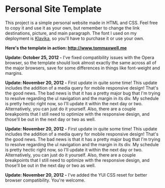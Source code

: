 <h1> Personal Site Template </h1>


<p> This project is a simple personal website made in HTML and CSS. Feel free to copy it and use it as your own,
but remember to change the link destinations, picture, and main paragraph. The font I used on my deployment is <a href
= "http://processtypefoundry.com/fonts/klavika/">Klavika</a>, so you'll have to purchase it or use your own. </p>

<b>Here's the template in action: http://www.tommaxwell.me</b>

<b>Update: October 25, 2012 -</b> I've fixed compatibility issues with the Opera browser, so the template should look almost exactly the same across all of the major browsers, save for some differences in things like font-weight and margins. 


<b>Update: November 20, 2012 -</b> First update in quite some time! This update includes the addition of a media query for mobile responsive design! That's the good news. The bad news is that it has a pretty major bug that I'm trying to resolve regarding the ul navigation and the margin in its div. My schedule is pretty hectic right now, so I'll update it within the next day or two. Alternatively, you can just do it yourself. Also, there are a couple breakpoints that I still need to optimize with the responsive design, and those'll be out in the next day or two as well. 

<b>Update: November 20, 2012 -</b> First update in quite some time! This update includes the addition of a media query for mobile responsive design! That's the good news. The bad news is that it has a pretty major bug that I'm trying to resolve regarding the ul navigation and the margin in its div. My schedule is pretty hectic right now, so I'll update it within the next day or two. Alternatively, you can just do it yourself. Also, there are a couple breakpoints that I still need to optimize with the responsive design, and those'll be out in the next day or two as well. 

<b>Update: November 20, 2012 -</b> I've added the YUI CSS reset for better browser compatibility. You're welcome.

